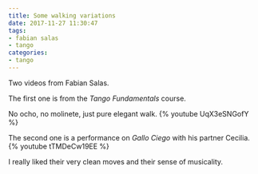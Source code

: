 ```yaml
---
title: Some walking variations
date: 2017-11-27 11:30:47
tags:
- fabian salas
- tango
categories:
- tango
---
```


Two videos from Fabian Salas.

The first one is from the *Tango Fundamentals* course.

No ocho, no molinete, just pure elegant walk.
{% youtube UqX3eSNGofY %}

The second one is a performance on *Gallo Ciego* with his partner Cecilia.
{% youtube tTMDeCw19EE %}

I really liked their very clean moves and their sense of musicality.
